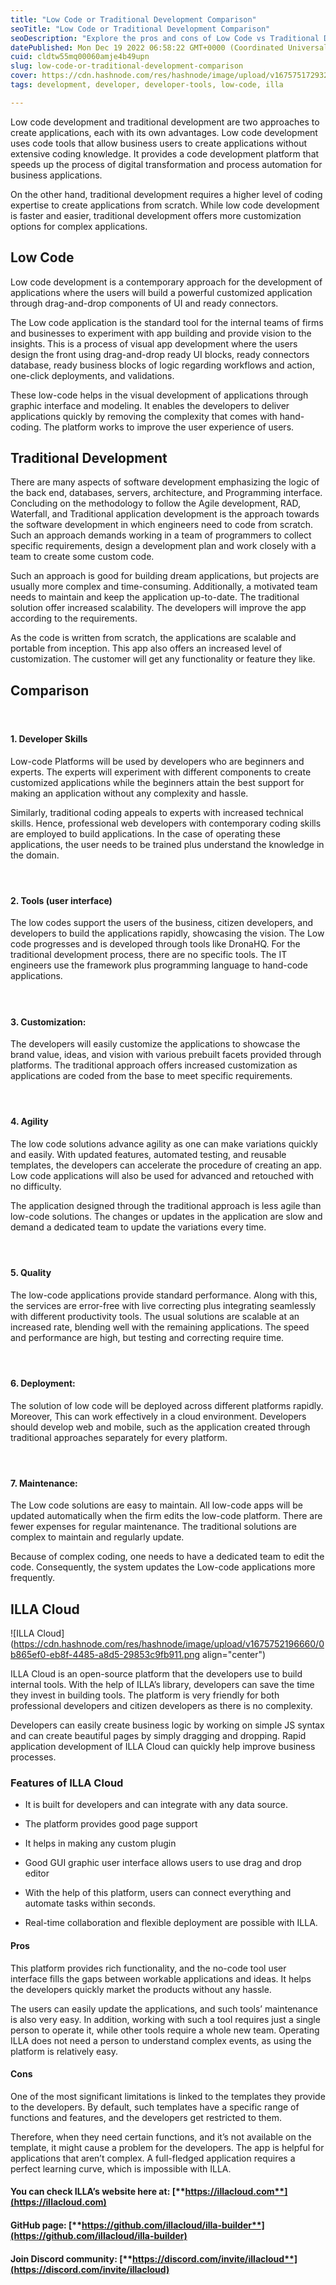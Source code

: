 ```yaml
---
title: "Low Code or Traditional Development Comparison"
seoTitle: "Low Code or Traditional Development Comparison"
seoDescription: "Explore the pros and cons of Low Code vs Traditional Development approaches. Learn about the differences in speed, efficiency, and cost, and discover more"
datePublished: Mon Dec 19 2022 06:58:22 GMT+0000 (Coordinated Universal Time)
cuid: cldtw55mq00060amje4b49upn
slug: low-code-or-traditional-development-comparison
cover: https://cdn.hashnode.com/res/hashnode/image/upload/v1675751729322/4f5bf964-f043-40e7-b806-835654e7bdca.png
tags: development, developer, developer-tools, low-code, illa

---
```


Low code development and traditional development are two approaches to create applications, each with its own advantages. Low code development uses code tools that allow business users to create applications without extensive coding knowledge. It provides a code development platform that speeds up the process of digital transformation and process automation for business applications.

On the other hand, traditional development requires a higher level of coding expertise to create applications from scratch. While low code development is faster and easier, traditional development offers more customization options for complex applications.

## **Low Code**

Low code development is a contemporary approach for the development of applications where the users will build a powerful customized application through drag-and-drop components of UI and ready connectors.

The Low code application is the standard tool for the internal teams of firms and businesses to experiment with app building and provide vision to the insights. This is a process of visual app development where the users design the front using drag-and-drop ready UI blocks, ready connectors database, ready business blocks of logic regarding workflows and action, one-click deployments, and validations.

These low-code helps in the visual development of applications through graphic interface and modeling. It enables the developers to deliver applications quickly by removing the complexity that comes with hand-coding. The platform works to improve the user experience of users.

## **Traditional Development**

There are many aspects of software development emphasizing the logic of the back end, databases, servers, architecture, and Programming interface. Concluding on the methodology to follow the Agile development, RAD, Waterfall, and Traditional application development is the approach towards the software development in which engineers need to code from scratch. Such an approach demands working in a team of programmers to collect specific requirements, design a development plan and work closely with a team to create some custom code.

Such an approach is good for building dream applications, but projects are usually more complex and time-consuming. Additionally, a motivated team needs to maintain and keep the application up-to-date. The traditional solution offer increased scalability. The developers will improve the app according to the requirements.

As the code is written from scratch, the applications are scalable and portable from inception. This app also offers an increased level of customization. The customer will get any functionality or feature they like.

## **Comparison**

#### [**​**](https://www.illacloud.com/blog/low-code-or-traditional-development-comparison#1-developer-skills)

#### **1\. Developer Skills**

Low-code Platforms will be used by developers who are beginners and experts. The experts will experiment with different components to create customized applications while the beginners attain the best support for making an application without any complexity and hassle.

Similarly, traditional coding appeals to experts with increased technical skills. Hence, professional web developers with contemporary coding skills are employed to build applications. In the case of operating these applications, the user needs to be trained plus understand the knowledge in the domain.

#### [**​**](https://www.illacloud.com/blog/low-code-or-traditional-development-comparison#2-tools-user-interface)

#### **2\. Tools (user interface)**

The low codes support the users of the business, citizen developers, and developers to build the applications rapidly, showcasing the vision. The Low code progresses and is developed through tools like DronaHQ. For the traditional development process, there are no specific tools. The IT engineers use the framework plus programming language to hand-code applications.

#### [**​**](https://www.illacloud.com/blog/low-code-or-traditional-development-comparison#3-customization)

#### **3\. Customization:**

The developers will easily customize the applications to showcase the brand value, ideas, and vision with various prebuilt facets provided through platforms. The traditional approach offers increased customization as applications are coded from the base to meet specific requirements.

#### [**​**](https://www.illacloud.com/blog/low-code-or-traditional-development-comparison#4-agility)

#### **4\. Agility**

The low code solutions advance agility as one can make variations quickly and easily. With updated features, automated testing, and reusable templates, the developers can accelerate the procedure of creating an app. Low code applications will also be used for advanced and retouched with no difficulty.

The application designed through the traditional approach is less agile than low-code solutions. The changes or updates in the application are slow and demand a dedicated team to update the variations every time.

#### [**​**](https://www.illacloud.com/blog/low-code-or-traditional-development-comparison#5-quality)

#### **5\. Quality**

The low-code applications provide standard performance. Along with this, the services are error-free with live correcting plus integrating seamlessly with different productivity tools. The usual solutions are scalable at an increased rate, blending well with the remaining applications. The speed and performance are high, but testing and correcting require time.

#### [**​**](https://www.illacloud.com/blog/low-code-or-traditional-development-comparison#6-deployment)

#### **6\. Deployment:**

The solution of low code will be deployed across different platforms rapidly. Moreover, This can work effectively in a cloud environment. Developers should develop web and mobile, such as the application created through traditional approaches separately for every platform.

#### [**​**](https://www.illacloud.com/blog/low-code-or-traditional-development-comparison#7-maintenance)

#### **7\. Maintenance:**

The Low code solutions are easy to maintain. All low-code apps will be updated automatically when the firm edits the low-code platform. There are fewer expenses for regular maintenance. The traditional solutions are complex to maintain and regularly update.

Because of complex coding, one needs to have a dedicated team to edit the code. Consequently, the system updates the Low-code applications more frequently.

## **ILLA Cloud**

![ILLA Cloud](https://cdn.hashnode.com/res/hashnode/image/upload/v1675752196660/0b865ef0-eb8f-4485-a8d5-29853c9fb911.png align="center")

ILLA Cloud is an open-source platform that the developers use to build internal tools. With the help of ILLA’s library, developers can save the time they invest in building tools. The platform is very friendly for both professional developers and citizen developers as there is no complexity.

Developers can easily create business logic by working on simple JS syntax and can create beautiful pages by simply dragging and dropping. Rapid application development of ILLA Cloud can quickly help improve business processes.

### [**​**](https://www.illacloud.com/blog/the-top-8-no-code-tools-in-2023#features-of-illa)**Features of ILLA Cloud**

* It is built for developers and can integrate with any data source.
    
* The platform provides good page support
    
* It helps in making any custom plugin
    
* Good GUI graphic user interface allows users to use drag and drop editor
    
* With the help of this platform, users can connect everything and automate tasks within seconds.
    
* Real-time collaboration and flexible deployment are possible with ILLA.
    

#### [**​**](https://www.illacloud.com/blog/the-top-8-no-code-tools-in-2023#pros)**Pros**

This platform provides rich functionality, and the no-code tool user interface fills the gaps between workable applications and ideas. It helps the developers quickly market the products without any hassle.

The users can easily update the applications, and such tools’ maintenance is also very easy. In addition, working with such a tool requires just a single person to operate it, while other tools require a whole new team. Operating ILLA does not need a person to understand complex events, as using the platform is relatively easy.

#### [**​**](https://www.illacloud.com/blog/the-top-8-no-code-tools-in-2023#cons)**Cons**

One of the most significant limitations is linked to the templates they provide to the developers. By default, such templates have a specific range of functions and features, and the developers get restricted to them.

Therefore, when they need certain functions, and it’s not available on the template, it might cause a problem for the developers. The app is helpful for applications that aren’t complex. A full-fledged application requires a perfect learning curve, which is impossible with ILLA.

#### **You can check ILLA’s website here at:** [**https://illacloud.com**](https://illacloud.com)

#### **GitHub page:** [**https://github.com/illacloud/illa-builder**](https://github.com/illacloud/illa-builder)

#### **Join Discord community:** [**https://discord.com/invite/illacloud**](https://discord.com/invite/illacloud)